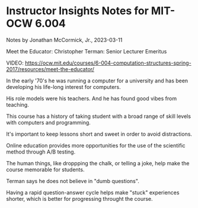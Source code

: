 # Instructor Insights Notes for MIT-OCW 6.004

Notes by Jonathan McCormick, Jr., 2023-03-11

Meet the Educator: Christopher Terman: Senior Lecturer Emeritus

VIDEO: https://ocw.mit.edu/courses/6-004-computation-structures-spring-2017/resources/meet-the-educator/

In the early '70's he was running a computer for a university and has
been developing his life-long interest for computers. 

His role models were his teachers. And he has found good vibes from teaching. 

This course has a history of taking student with a broad range of skill
levels with computers and programming.

It's important to keep lessons short and sweet in order to avoid 
distractions. 

Online education provides more opportunities for the use of the
scientific method through A/B testing. 

The human things, like droppping the chalk, or telling a joke, help make the course memorable for students. 

Terman says he does not believe in "dumb questions".

Having a rapid question-answer cycle helps make "stuck" experiences shorter, which is better for progressing throught the course. 
